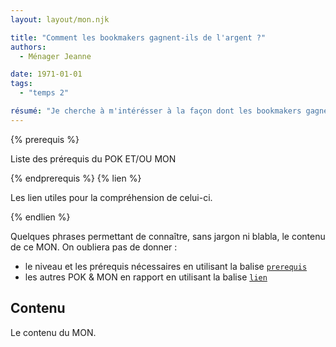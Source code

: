 ```yaml
---
layout: layout/mon.njk

title: "Comment les bookmakers gagnent-ils de l'argent ?"
authors:
  - Ménager Jeanne

date: 1971-01-01
tags: 
  - "temps 2"

résumé: "Je cherche à m'intérésser à la façon dont les bookmakers gagnent de l'argent et à savoir ce qu'ils font de l'argent des utilisateurs sur leur site"
---
```


{% prerequis %}

Liste des prérequis du POK ET/OU MON

{% endprerequis %}
{% lien %}

Les lien utiles pour la compréhension de celui-ci.

{% endlien %}

Quelques phrases permettant de connaître, sans jargon ni blabla, le contenu de ce MON. On oubliera pas de donner :

- le niveau et les prérequis nécessaires en utilisant la balise [`prerequis`](/cs/contribuer-au-site/#prerequis)
- les autres POK & MON en rapport en utilisant la balise [`lien`](/cs/contribuer-au-site/#lien)

## Contenu

Le contenu du MON.
